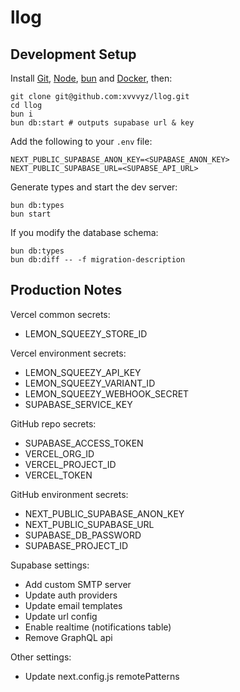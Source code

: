# llog

## Development Setup

Install [Git](https://git-scm.com/book/en/v2/Getting-Started-Installing-Git),
[Node](https://nodejs.org/en/download), [bun](https://bun.sh/docs/installation)
and [Docker](https://docs.docker.com/engine/install), then:

```shell
git clone git@github.com:xvvvyz/llog.git
cd llog
bun i
bun db:start # outputs supabase url & key
```

Add the following to your `.env` file:

```dotenv
NEXT_PUBLIC_SUPABASE_ANON_KEY=<SUPABASE_ANON_KEY>
NEXT_PUBLIC_SUPABASE_URL=<SUPABSE_API_URL>
```

Generate types and start the dev server:

```shell
bun db:types
bun start
```

If you modify the database schema:

```shell
bun db:types
bun db:diff -- -f migration-description
```

## Production Notes

Vercel common secrets:

- LEMON_SQUEEZY_STORE_ID

Vercel environment secrets:

- LEMON_SQUEEZY_API_KEY
- LEMON_SQUEEZY_VARIANT_ID
- LEMON_SQUEEZY_WEBHOOK_SECRET
- SUPABASE_SERVICE_KEY

GitHub repo secrets:

- SUPABASE_ACCESS_TOKEN
- VERCEL_ORG_ID
- VERCEL_PROJECT_ID
- VERCEL_TOKEN

GitHub environment secrets:

- NEXT_PUBLIC_SUPABASE_ANON_KEY
- NEXT_PUBLIC_SUPABASE_URL
- SUPABASE_DB_PASSWORD
- SUPABASE_PROJECT_ID

Supabase settings:

- Add custom SMTP server
- Update auth providers
- Update email templates
- Update url config
- Enable realtime (notifications table)
- Remove GraphQL api

Other settings:

- Update next.config.js remotePatterns
